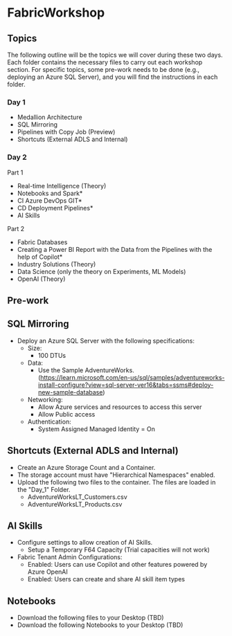 # FabricWorkshop
## Topics
The following outline will be the topics we will cover during these two days. Each folder contains the necessary files to carry out each workshop section. For specific topics, some pre-work needs to be done (e.g., deploying an Azure SQL Server), and you will find the instructions in each folder.

### Day 1
- Medallion Architecture
- SQL Mirroring
- Pipelines with Copy Job (Preview)
- Shortcuts (External ADLS and Internal)

### Day 2
Part 1
- Real-time Intelligence (Theory)
- Notebooks and Spark*
- CI Azure DevOps GIT*
- CD Deployment Pipelines*
- AI Skills

Part 2
- Fabric Databases
- Creating a Power BI Report with the Data from the Pipelines with the help of Copilot*
- Industry Solutions (Theory)
- Data Science (only the theory on Experiments, ML Models)
- OpenAI (Theory)


## Pre-work
## SQL Mirroring
* Deploy an Azure SQL Server with the following specifications:
  * Size:
    * 100 DTUs
  * Data:
    * Use the Sample AdventureWorks. (https://learn.microsoft.com/en-us/sql/samples/adventureworks-install-configure?view=sql-server-ver16&tabs=ssms#deploy-new-sample-database)
  * Networking:
    * Allow Azure services and resources to access this server
    * Allow Public access
  * Authentication:
    * System Assigned Managed Identity = On

## Shortcuts (External ADLS and Internal)
* Create an Azure Storage Count and a Container. 
* The storage account must have "Hierarchical Namespaces" enabled. 
* Upload the following two files to the container. The files are loaded in the "Day_1" Folder.
  * AdventureWorksLT_Customers.csv
  * AdventureWorksLT_Products.csv
 
## AI Skills
* Configure settings to allow creation of AI Skills.
  * Setup a Temporary F64 Capacity (Trial capacities will not work)
* Fabric Tenant Admin Configurations:
  * Enabled: Users can use Copilot and other features powered by Azure OpenAI
  * Enabled: Users can create and share AI skill item types

## Notebooks
* Download the following files to your Desktop (TBD)
* Download the following Notebooks to your Desktop (TBD)
